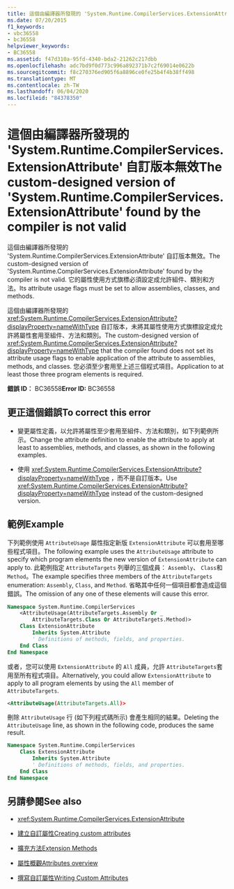 ```yaml
---
title: 這個由編譯器所發現的 'System.Runtime.CompilerServices.ExtensionAttribute' 自訂版本無效
ms.date: 07/20/2015
f1_keywords:
- vbc36558
- bc36558
helpviewer_keywords:
- BC36558
ms.assetid: f47d310a-95fd-4340-bda2-21262c217dbb
ms.openlocfilehash: adc7bd9f0d773c996a892371b7c2f69014e0622b
ms.sourcegitcommit: f8c270376ed905f6a8896ce0fe25b4f4b38ff498
ms.translationtype: MT
ms.contentlocale: zh-TW
ms.lasthandoff: 06/04/2020
ms.locfileid: "84378350"
---
```

# <a name="the-custom-designed-version-of-systemruntimecompilerservicesextensionattribute-found-by-the-compiler-is-not-valid"></a><span data-ttu-id="71c5c-102">這個由編譯器所發現的 'System.Runtime.CompilerServices.ExtensionAttribute' 自訂版本無效</span><span class="sxs-lookup"><span data-stu-id="71c5c-102">The custom-designed version of 'System.Runtime.CompilerServices.ExtensionAttribute' found by the compiler is not valid</span></span>

<span data-ttu-id="71c5c-103">這個由編譯器所發現的 'System.Runtime.CompilerServices.ExtensionAttribute' 自訂版本無效。</span><span class="sxs-lookup"><span data-stu-id="71c5c-103">The custom-designed version of 'System.Runtime.CompilerServices.ExtensionAttribute' found by the compiler is not valid.</span></span> <span data-ttu-id="71c5c-104">它的屬性使用方式旗標必須設定成允許組件、類別和方法。</span><span class="sxs-lookup"><span data-stu-id="71c5c-104">Its attribute usage flags must be set to allow assemblies, classes, and methods.</span></span>

<span data-ttu-id="71c5c-105">這個由編譯器所發現的 <xref:System.Runtime.CompilerServices.ExtensionAttribute?displayProperty=nameWithType> 自訂版本，未將其屬性使用方式旗標設定成允許將屬性套用至組件、方法和類別。</span><span class="sxs-lookup"><span data-stu-id="71c5c-105">The custom-designed version of <xref:System.Runtime.CompilerServices.ExtensionAttribute?displayProperty=nameWithType> that the compiler found does not set its attribute usage flags to enable application of the attribute to assemblies, methods, and classes.</span></span> <span data-ttu-id="71c5c-106">您必須至少套用至上述三個程式項目。</span><span class="sxs-lookup"><span data-stu-id="71c5c-106">Application to at least those three program elements is required.</span></span>

<span data-ttu-id="71c5c-107">**錯誤 ID︰** BC36558</span><span class="sxs-lookup"><span data-stu-id="71c5c-107">**Error ID:** BC36558</span></span>

## <a name="to-correct-this-error"></a><span data-ttu-id="71c5c-108">更正這個錯誤</span><span class="sxs-lookup"><span data-stu-id="71c5c-108">To correct this error</span></span>

- <span data-ttu-id="71c5c-109">變更屬性定義，以允許將屬性至少套用至組件、方法和類別，如下列範例所示。</span><span class="sxs-lookup"><span data-stu-id="71c5c-109">Change the attribute definition to enable the attribute to apply at least to assemblies, methods, and classes, as shown in the following examples.</span></span>

- <span data-ttu-id="71c5c-110">使用 <xref:System.Runtime.CompilerServices.ExtensionAttribute?displayProperty=nameWithType> ，而不是自訂版本。</span><span class="sxs-lookup"><span data-stu-id="71c5c-110">Use <xref:System.Runtime.CompilerServices.ExtensionAttribute?displayProperty=nameWithType> instead of the custom-designed version.</span></span>

## <a name="example"></a><span data-ttu-id="71c5c-111">範例</span><span class="sxs-lookup"><span data-stu-id="71c5c-111">Example</span></span>

<span data-ttu-id="71c5c-112">下列範例使用 `AttributeUsage` 屬性指定新版 `ExtensionAttribute` 可以套用至哪些程式項目。</span><span class="sxs-lookup"><span data-stu-id="71c5c-112">The following example uses the `AttributeUsage` attribute to specify which program elements the new version of `ExtensionAttribute` can apply to.</span></span> <span data-ttu-id="71c5c-113">此範例指定 `AttributeTargets` 列舉的三個成員： `Assembly`、 `Class`和 `Method`。</span><span class="sxs-lookup"><span data-stu-id="71c5c-113">The example specifies three members of the `AttributeTargets` enumeration: `Assembly`, `Class`, and `Method`.</span></span> <span data-ttu-id="71c5c-114">省略其中任何一個項目都會造成這個錯誤。</span><span class="sxs-lookup"><span data-stu-id="71c5c-114">The omission of any one of these elements will cause this error.</span></span>

```vb
Namespace System.Runtime.CompilerServices
    <AttributeUsage(AttributeTargets.Assembly Or _
        AttributeTargets.Class Or AttributeTargets.Method)>
    Class ExtensionAttribute
        Inherits System.Attribute
        ' Definitions of methods, fields, and properties.
    End Class
End Namespace
```

<span data-ttu-id="71c5c-115">或者，您可以使用 `ExtensionAttribute` 的 `All` 成員，允許 `AttributeTargets`套用至所有程式項目。</span><span class="sxs-lookup"><span data-stu-id="71c5c-115">Alternatively, you could allow `ExtensionAttribute` to apply to all program elements by using the `All` member of `AttributeTargets`.</span></span>

```xml
<AttributeUsage(AttributeTargets.All)>
```

<span data-ttu-id="71c5c-116">刪除 `AttributeUsage` 行 (如下列程式碼所示) 會產生相同的結果。</span><span class="sxs-lookup"><span data-stu-id="71c5c-116">Deleting the `AttributeUsage` line, as shown in the following code, produces the same result.</span></span>

```vb
Namespace System.Runtime.CompilerServices
    Class ExtensionAttribute
        Inherits System.Attribute
        ' Definitions of methods, fields, and properties.
    End Class
End Namespace
```

## <a name="see-also"></a><span data-ttu-id="71c5c-117">另請參閱</span><span class="sxs-lookup"><span data-stu-id="71c5c-117">See also</span></span>

- <xref:System.Runtime.CompilerServices.ExtensionAttribute>

- [<span data-ttu-id="71c5c-118">建立自訂屬性</span><span class="sxs-lookup"><span data-stu-id="71c5c-118">Creating custom attributes</span></span>](../programming-guide/concepts/attributes/creating-custom-attributes.md)
- [<span data-ttu-id="71c5c-119">擴充方法</span><span class="sxs-lookup"><span data-stu-id="71c5c-119">Extension Methods</span></span>](../programming-guide/language-features/procedures/extension-methods.md)
- [<span data-ttu-id="71c5c-120">屬性概觀</span><span class="sxs-lookup"><span data-stu-id="71c5c-120">Attributes overview</span></span>](../programming-guide/concepts/attributes/index.md)
- [<span data-ttu-id="71c5c-121">撰寫自訂屬性</span><span class="sxs-lookup"><span data-stu-id="71c5c-121">Writing Custom Attributes</span></span>](../../standard/attributes/writing-custom-attributes.md)
